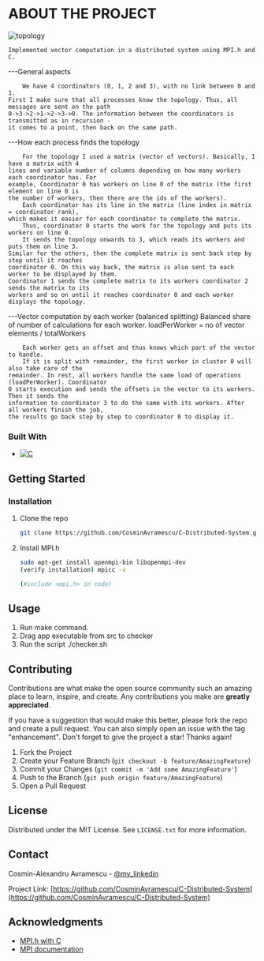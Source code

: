 <!-- ABOUT THE PROJECT -->
# ABOUT THE PROJECT
![topology](https://i.imgur.com/6agX4dI.png)

	Implemented vector computation in a distributed system using MPI.h and C.	

---General aspects

        We have 4 coordinators (0, 1, 2 and 3), with no link between 0 and 1.
    First I make sure that all processes know the topology. Thus, all messages are sent on the path
    0->3->2->1->2->3->0. The information between the coordinators is transmitted as in recursion - 
    it comes to a point, then back on the same path.

---How each process finds the topology

        For the topology I used a matrix (vector of vectors). Basically, I have a matrix with 4 
    lines and variable number of columns depending on how many workers each coordinator has. For 
    example, Coordinator 0 has workers on line 0 of the matrix (the first element on line 0 is 
    the number of workers, then there are the ids of the workers).
        Each coordinator has its line in the matrix (line index in matrix = coordinator rank), 
    which makes it easier for each coordinator to complete the matrix.
        Thus, coordinator 0 starts the work for the topology and puts its workers on line 0.
        It sends the topology onwards to 3, which reads its workers and puts them on line 3. 
    Similar for the others, then the complete matrix is sent back step by step until it reaches 
    coordinator 0. On this way back, the matrix is also sent to each worker to be displayed by them. 
    Coordinator 1 sends the complete matrix to its workers coordinator 2 sends the matrix to its 
    workers and so on until it reaches coordinator 0 and each worker displays the topology.

---Vector computation by each worker (balanced splitting)
        Balanced share of number of calculations for each worker.
            loadPerWorker = no of vector elements / totalWorkers

        Each worker gets an offset and thus knows which part of the vector to handle.
        If it is split with remainder, the first worker in cluster 0 will also take care of the 
    remainder. In rest, all workers handle the same load of operations (loadPerWorker). Coordinator
    0 starts execution and sends the offsets in the vector to its workers. Then it sends the 
    information to coordinator 3 to do the same with its workers. After all workers finish the job, 
    the results go back step by step to coordinator 0 to display it.


### Built With
* [![C][C]][C-url]


<!-- GETTING STARTED -->
## Getting Started

### Installation

1. Clone the repo
   ```sh
   git clone https://github.com/CosminAvramescu/C-Distributed-System.git
   ```
2. Install MPI.h
   ```sh
   sudo apt-get install openmpi-bin libopenmpi-dev
   (verify installation) mpicc -v

   (#include <mpi.h> in code)
   ```


<!-- USAGE EXAMPLES -->
## Usage

1. Run make command.
2. Drag app executable from src to checker
3. Run the script ./checker.sh


<!-- CONTRIBUTING -->
## Contributing

Contributions are what make the open source community such an amazing place to learn, inspire, and create. Any contributions you make are **greatly appreciated**.

If you have a suggestion that would make this better, please fork the repo and create a pull request. You can also simply open an issue with the tag "enhancement".
Don't forget to give the project a star! Thanks again!

1. Fork the Project
2. Create your Feature Branch (`git checkout -b feature/AmazingFeature`)
3. Commit your Changes (`git commit -m 'Add some AmazingFeature'`)
4. Push to the Branch (`git push origin feature/AmazingFeature`)
5. Open a Pull Request


<!-- LICENSE -->
## License

Distributed under the MIT License. See `LICENSE.txt` for more information.



<!-- CONTACT -->
## Contact

Cosmin-Alexandru Avramescu - [@my_linkedin](https://www.linkedin.com/in/cosmin-avramescu/)

Project Link: [https://github.com/CosminAvramescu/C-Distributed-System](https://github.com/CosminAvramescu/C-Distributed-System)


<!-- ACKNOWLEDGMENTS -->
## Acknowledgments

* [MPI.h with C](https://curc.readthedocs.io/en/latest/programming/MPI-C.html)
* [MPI documentation](https://www.open-mpi.org/doc/)



<!-- MARKDOWN LINKS & IMAGES -->
<!-- https://www.markdownguide.org/basic-syntax/#reference-style-links -->
[license-shield]: https://img.shields.io/github/license/othneildrew/Best-README-Template.svg?style=for-the-badge
[license-url]: https://github.com/othneildrew/Best-README-Template/blob/master/LICENSE.txt
[linkedin-shield]: https://img.shields.io/badge/-LinkedIn-black.svg?style=for-the-badge&logo=linkedin&colorB=555
[linkedin-url]: https://linkedin.com/in/othneildrew
[product-screenshot]: images/screenshot.png
[C]: https://img.shields.io/badge/c-%2300599C.svg?style=for-the-badge&logo=c&logoColor=white
[C-url]: https://devdocs.io/c/
